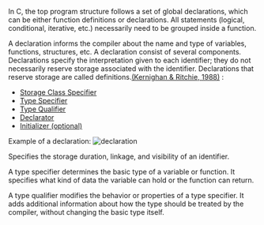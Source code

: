 In C, the top program structure follows a set of global declarations, which can be either function definitions or declarations. All statements (logical, conditional, iterative, etc.) necessarily need to be grouped inside a function.


A declaration informs the compiler about the name and type of variables, functions, structures, etc. A declaration consist of several components. Declarations specify the interpretation given to each identifier; they do not necessarily reserve storage
associated with the identifier. Declarations that reserve storage are called definitions.[(Kernighan & Ritchie, 1988)](../README.md#references) :


- [Storage Class Specifier](courses.physics.ucsd.edu/2014/Winter/physics141/Labs/Lab1/The_C_Programming_Language.pdf#page=230)
- [Type Specifier](https://courses.physics.ucsd.edu/2014/Winter/physics141/Labs/Lab1/The_C_Programming_Language.pdf#page=231)
- [Type Qualifier](https://courses.physics.ucsd.edu/2014/Winter/physics141/Labs/Lab1/The_C_Programming_Language.pdf#page=213)
- [Declarator](https://courses.physics.ucsd.edu/2014/Winter/physics141/Labs/Lab1/The_C_Programming_Language.pdf#page=237)
- [Initializer (optional)](https://courses.physics.ucsd.edu/2014/Winter/physics141/Labs/Lab1/The_C_Programming_Language.pdf#page=241)


Example of a declaration:
![declaration](https://github.com/user-attachments/assets/92c4d3db-7881-4b4f-aa39-2c83bb4284c5)


Specifies the storage duration, linkage, and visibility of an identifier.

A type specifier determines the basic type of a variable or function. It specifies what kind of data the variable can hold or the function can return.

A type qualifier modifies the behavior or properties of a type specifier. It adds additional information about how the type should be treated by the compiler, without changing the basic type itself.